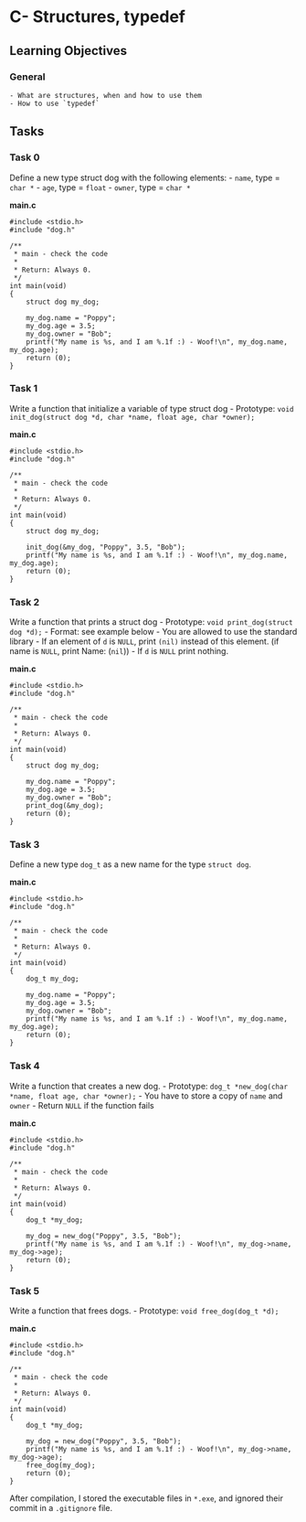 # C- Structures, typedef

## Learning Objectives

### General
	- What are structures, when and how to use them
	- How to use `typedef`
## Tasks
### Task 0
Define a new type struct dog with the following elements:
	- `name`, type = `char *`
	- `age`, type = `float`
	- `owner`, type = `char *`

**main.c**
```
#include <stdio.h>
#include "dog.h"

/**
 * main - check the code
 *
 * Return: Always 0.
 */
int main(void)
{
    struct dog my_dog;

    my_dog.name = "Poppy";
    my_dog.age = 3.5;
    my_dog.owner = "Bob";
    printf("My name is %s, and I am %.1f :) - Woof!\n", my_dog.name, my_dog.age);
    return (0);
}
```

### Task 1
Write a function that initialize a variable of type struct dog
	- Prototype: `void init_dog(struct dog *d, char *name, float age, char *owner);`

**main.c**

```
#include <stdio.h>
#include "dog.h"

/**
 * main - check the code
 *
 * Return: Always 0.
 */
int main(void)
{
    struct dog my_dog;

    init_dog(&my_dog, "Poppy", 3.5, "Bob");
    printf("My name is %s, and I am %.1f :) - Woof!\n", my_dog.name, my_dog.age);
    return (0);
}
```

### Task 2
Write a function that prints a struct dog
	- Prototype: `void print_dog(struct dog *d);`
	- Format: see example below
	- You are allowed to use the standard library
	- If an element of `d` is `NULL`, print `(nil)` instead of this element. (if name is `NULL`, print Name: (`nil`))
	- If `d` is `NULL` print nothing.

**main.c**

```
#include <stdio.h>
#include "dog.h"

/**
 * main - check the code
 *
 * Return: Always 0.
 */
int main(void)
{
    struct dog my_dog;

    my_dog.name = "Poppy";
    my_dog.age = 3.5;
    my_dog.owner = "Bob";
    print_dog(&my_dog);
    return (0);
}
```
### Task 3
Define a new type `dog_t` as a new name for the type `struct dog`.

__main.c__

```
#include <stdio.h>
#include "dog.h"

/**
 * main - check the code
 *
 * Return: Always 0.
 */
int main(void)
{
    dog_t my_dog;

    my_dog.name = "Poppy";
    my_dog.age = 3.5;
    my_dog.owner = "Bob";
    printf("My name is %s, and I am %.1f :) - Woof!\n", my_dog.name, my_dog.age);
    return (0);
}
```

### Task 4
Write a function that creates a new dog.
	- Prototype: `dog_t *new_dog(char *name, float age, char *owner);`
	- You have to store a copy of `name` and `owner`
	- Return `NULL` if the function fails

**main.c**

```
#include <stdio.h>
#include "dog.h"

/**
 * main - check the code
 *
 * Return: Always 0.
 */
int main(void)
{
    dog_t *my_dog;

    my_dog = new_dog("Poppy", 3.5, "Bob");
    printf("My name is %s, and I am %.1f :) - Woof!\n", my_dog->name, my_dog->age);
    return (0);
}
```
### Task 5
Write a function that frees dogs.
	- Prototype: `void free_dog(dog_t *d);`

**main.c**

```
#include <stdio.h>
#include "dog.h"

/**
 * main - check the code
 *
 * Return: Always 0.
 */
int main(void)
{
    dog_t *my_dog;

    my_dog = new_dog("Poppy", 3.5, "Bob");
    printf("My name is %s, and I am %.1f :) - Woof!\n", my_dog->name, my_dog->age);
    free_dog(my_dog);
    return (0);
}
```

After compilation, I stored the executable files in `*.exe`, and ignored their commit in a `.gitignore` file.
